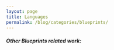 ```yaml
---
layout: page
title: Languages
permalink: /blog/categories/blueprints/
---
```


<h5> Other Blueprints related work: </h5>

<div class="card">

</div>

